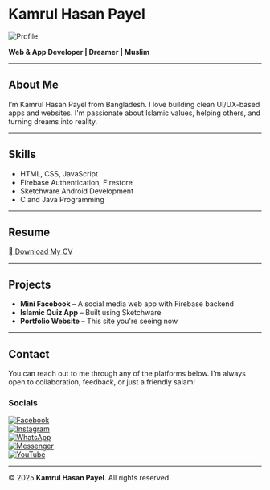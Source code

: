 # Kamrul Hasan Payel

![Profile](payel.jpg)

**Web & App Developer | Dreamer | Muslim**

---

## About Me

I’m Kamrul Hasan Payel from Bangladesh. I love building clean UI/UX-based apps and websites. I'm passionate about Islamic values, helping others, and turning dreams into reality.

---

## Skills

- HTML, CSS, JavaScript  
- Firebase Authentication, Firestore  
- Sketchware Android Development  
- C and Java Programming  

---

## Resume

[📄 Download My CV](kamrul_cv.pdf)

---

## Projects

- **Mini Facebook** – A social media web app with Firebase backend  
- **Islamic Quiz App** – Built using Sketchware  
- **Portfolio Website** – This site you're seeing now  

---

## Contact

You can reach out to me through any of the platforms below. I’m always open to collaboration, feedback, or just a friendly salam!

### Socials

[![Facebook](facebook.png)](https://facebook.com/payel01)  
[![Instagram](Instagram.png)](https://www.instagram.com/kamrulhasanpayel?igsh=bjZ3djdzNDlmbnd4)  
[![WhatsApp](WhatsApp.png)](https://wa.me/8801858500810)  
[![Messenger](msngr.png)](https://m.me/payel01)  
[![YouTube](yt.png)](https://youtube.com/@kamrulhasanpayel)

---

© 2025 **Kamrul Hasan Payel**. All rights reserved.
